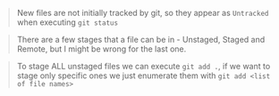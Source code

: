 > New files are not initially tracked by git, so they appear as `Untracked` when executing `git status`

> There are a few stages that a file can be in - Unstaged, Staged and Remote, but I might be wrong for the last one.

> To stage ALL unstaged files we can execute `git add .`, if we want to stage only specific ones we just enumerate them with `git add <list of file names>`